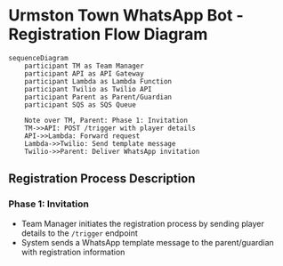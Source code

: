 # Urmston Town WhatsApp Bot - Registration Flow Diagram

```mermaid
sequenceDiagram
    participant TM as Team Manager
    participant API as API Gateway
    participant Lambda as Lambda Function
    participant Twilio as Twilio API
    participant Parent as Parent/Guardian
    participant SQS as SQS Queue
    
    Note over TM, Parent: Phase 1: Invitation
    TM->>API: POST /trigger with player details
    API->>Lambda: Forward request
    Lambda->>Twilio: Send template message
    Twilio->>Parent: Deliver WhatsApp invitation
```

## Registration Process Description

### Phase 1: Invitation
- Team Manager initiates the registration process by sending player details to the `/trigger` endpoint
- System sends a WhatsApp template message to the parent/guardian with registration information
